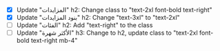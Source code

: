 - [x] Update "المزايدات" h2: Change class to "text-2xl font-bold text-right"
- [x] Update "بنود المزايدات" h2: Change "text-3xl" to "text-2xl"
- [ ] Update "الفئات" h2: Add "text-right" to the class
- [ ] Update "الأكثر شهرة" h3: Change to h2, update class to "text-2xl font-bold text-right mb-4"

